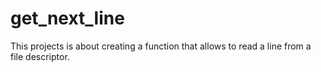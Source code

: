 # get_next_line
This projects is about creating a function that allows to read a line from a file descriptor.
